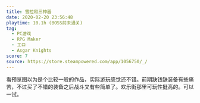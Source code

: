 ```yaml
---
title: 雪拉和三神器
date: 2020-02-20 23:56:48
playtime: 10.1h (BOSS前未通关)
tag:
  - PC游戏
  - RPG Maker
  - エロ
  - Asgar Knights
score: 7
source: https://store.steampowered.com/app/1056750/_/
---
```

看预览图以为是个比较一般的作品，实际游玩感觉还不错。前期缺钱缺装备有些痛苦，不过买了不错的装备之后战斗又有些简单了。欢乐街那里可玩性挺高的。可以一试。
